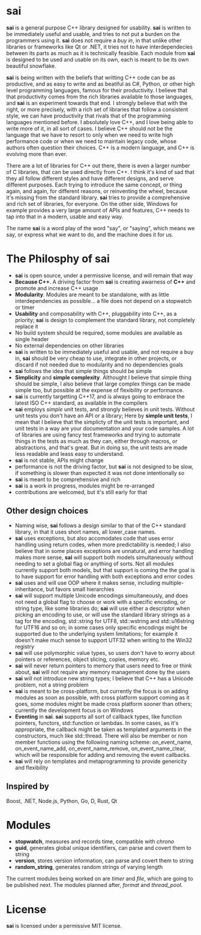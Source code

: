 # sai
**sai** is a general purpose C++ library designed for usability. **sai** is written to be immediately useful and usable, and tries to not put a burden on the programmers using it.
**sai** does not require a *buy in*, in that unlike other libraries or frameworks like Qt or .NET, it tries
not to have interdependecies between its parts as much as it is technically feasible. Each module from **sai** is designed to be used and usable on its own, each is meant to be its own beautiful snowflake.

**sai** is being written with the beliefs that writting C++ code can be as productive, and as easy to write and as beatiful as C#, Python, or other high level programming languages, famous for their productivity. I believe that that productivity comes from the rich libraries available to those languages, and **sai** is an experiment towards that end.
I strongly believe that with the right, or more precisely, with a rich set of libraries that follow a consistent style, we can have productivity that rivals
that of the programming languages mentioned before.
I absolutely love C++, and I love being able to write more of it, in all sort of cases. I believe C++ should not be the language that we have to resort to
only when we need to write high performance code or when we need to maintain legacy code, whose authors often question their choices. C++ is a modern language, and C++ is evolving 
more than ever.

There are a lot of libraries for C++ out there, there is even a larger number of C libraries, that can be used directly from C++.
I think it's kind of sad that they all follow different styles and have different designs, and serve different purposes.
Each trying to introduce the same concept, or thing again, and again, for different reasons, or reinventing the wheel, because it's missing from the standard library. **sai** tries to provide a comprehensive and rich set of libraries, for everyone. On the other side, Windows for example provides a very large amount of APIs and features, C++ needs to tap into that in a modern, usable and easy way.

The name **sai** is a word play of the word "say", or "saying", which means we say, or express what we want to do, and the machine does it for us.

# The Philosphy of sai
- **sai** is open source, under a permissive license, and will remain that way
- **Because C++**. A driving factor from **sai** is creating awarness of **C++** and promote and increase C++ usage
- **Modularity**. Modules are meant to be standalone, with as little interdependencies as possible... a file does not depend on a stopwatch or timer
- **Usability** and composability with C++, pluggability into C++, as a priority; **sai** is design to complement the standard library, not completely replace it
- No build system should be required, some modules are available as single header
- No external dependencies on other libraries
- **sai** is written to be immediately useful and usable, and not require a buy in, **sai** should be very cheap to use, integrate in other projects, or discard if not needed due to modularity and no dependencies goals
- **sai** follows the idea that simple things should be simple
- **Simplicity** and **simple complexity**. Althought I believe that simple thing should be simple, I also believe that large complex things can be made simple too, but possible at the expense of flexibility or performance. 
- **sai** is currently targetting C++17, and is always going to embrace the latest ISO C++ standard, as available in the compilers
- **sai** employs *simple* unit tests, and strongly believes in unit tests. Without unit tests you don't have an API or a library; Here by **simple unit tests**, I mean that I believe that the simplicty of the unit tests is important, and unit tests in a way are your documentation and your code samples. A lot of libraries are using fancy test frameworks and trying to automate things in the tests as much as they can, either through macros, or abstractions, and that's great. But in doing so, the unit tests are made less readable and leass easy to understand.
- **sai** is not stable, APIs might change
- performance is not the driving factor, but **sai** is not designed to be slow, if something is slower than expected it was not done intentionally so
- **sai** is meant to be comprehensive and rich
- **sai** is a work in progress, modules might be re-arranged 
- contributions are welcomed, but it's still early for that

## Other design choices
- Naming wise, **sai** follows a design similar to that of the C++ standard library, in that it uses short names, all lower_case names. 
- **sai** uses exceptions, but also accomodates code that uses error handling using return codes, when more predictability is needed; I also believe that in some places exceptions are unnatural, and error handling makes more sense, **sai** will support both models simultaneously without needing to set a global flag or anything of sorts. Not all modules currently support both models, but that support is coming the the goal is to have support for error handling with both exceptions and error codes
- **sai** uses and will use OOP where it makes sense, including multiple-inheritance, but favors small hierarchies
- **sai** will support multiple Unicode encodings simultaneously, and does not need a global flag to choose or work with a specific encoding, or string type, like some libraries do; **sai** will use either a descriptor when picking an encoding to use, or will use the standard library strings as a tag for the encoding, std::string for UTF8, std::wstring and std::u16string for UTF16 and so on; in some cases only specific encodings might be supported due to the underlying system limitations; for example it doesn't make much sense to support UTF32 when writing to the Win32 registry
- **sai** will use polymorphic value types, so users don't have to worry about pointers or references, object slicing, copies, memory etc.
- **sai** will never return pointers to memory that users need to free or think about, **sai** will not require any memory management done by the users
- **sai** will not introduce new string types; I believe that C++ has a Unicode problem, not a string problem
- **sai** is meant to be cross-platform, but currently the focus is on adding modules as soon as possible, with cross platform support coming as it goes, some modules might be made cross platform sooner than others; currently the development focus is on Windows
- **Eventing** in **sai**. **sai** supports all sort of callback types, like function pointers, functors, std::function or lambdas. In some cases, as it's appropriate, the callback might be taken as templated arguments in the constructors, much like std::thread. There will also be member or non member functions using the following naming scheme: on_event_name, on_event_name_add, on_event_name_remove, on_event_name_clear, which will be responsible for adding and removing the event callbacks.
- **sai** will rely on templates and metaprogramming to provide genericity and flexibility

## Inspired by

Boost, .NET, Node.js, Python, Go, D, Rust, Qt

# Modules 
- **stopwatch**, measures and records time, compatible with *chrono*
- **guid**, generates global unique identifiers, can parse and covert them to string 
- **version**, stores version information, can parse and covert them to string
- **random_string**, generates random strings of varying length

The current modules being worked on are *timer* and *file*, which are going to be published next. The modules planned after, *format* and *thread_pool*.

# License
**sai** is licensed under a permissive MIT license.
